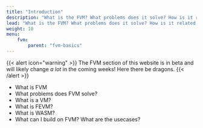 ```yaml
---
title: "Introduction"
description: "What is the FVM? What problems does it solve? How is it related to the EVM? This page will answer all these questions, and give you a solid introduction to the Filecoin virtual machine."
lead: "What is the FVM? What problems does it solve? How is it related to the EVM? This page will answer all these questions, and give you a solid introduction to the Filecoin virtual machine."
weight: 10
menu:
    fvm:
        parent: "fvm-basics"
---
```


{{< alert icon="warning" >}}
The FVM section of this website is in beta and will likely change _a lot_ in the coming weeks! Here there be dragons.
{{< /alert >}}

- What is FVM
- What problems does FVM solve?
- What is a VM?
- What is FEVM?
- What is WASM?
- What can I build on FVM? What are the usecases?
